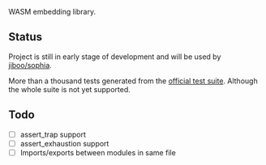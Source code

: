 WASM embedding library.
 
Status
------

Project is still in early stage of development and will be used by
[jiboo/sophia](https://github.com/Jiboo/sophia).

More than a thousand tests generated from the [official test suite](https://github.com/WebAssembly/spec/test).
Although the whole suite is not yet supported.

Todo
----

 - [ ] assert_trap support
 - [ ] assert_exhaustion support
 - [ ] Imports/exports between modules in same file
